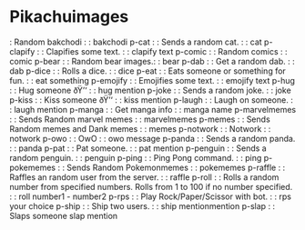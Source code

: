 # Pikachuimages
: Random bakchodi :
: bakchodi
p-cat :
: Sends a random cat. :
: cat
p-clapify :
: Clapifies some text. :
: clapify text
p-comic :
: Random comics :
: comic
p-bear :
: Random bear images.:
: bear
p-dab :
: Get a random dab. :
: dab
p-dice :
: Rolls a dice. :
: dice
p-eat :
: Eats someone or something for fun. :
: eat something
p-emojify :
: Emojifies some text. :
: emojify text
p-hug :
: Hug someone ðŸ’‘ :
: hug mention
p-joke :
: Sends a random joke. :
: joke
p-kiss :
: Kiss someone ðŸ’‘ :
: kiss mention
p-laugh :
: Laugh on someone. :
: laugh mention
p-manga :
: Get manga info :
: manga name
p-marvelmemes :
: Sends Random marvel memes :
: marvelmemes
p-memes :
: Sends Random memes and Dank memes :
: memes
p-notwork :
: Notwork :
: notwork
p-owo :
: OwO :
: owo message
p-panda :
: Sends a random panda. :
: panda
p-pat :
: Pat someone. :
: pat mention
p-penguin :
: Sends a random penguin. :
: penguin
p-ping :
: Ping Pong command. :
: ping
p-pokememes :
: Sends Random Pokemonmemes :
: pokememes
p-raffle :
: Raffles an random user from the server. :
: raffle
p-roll :
: Rolls a random number from specified numbers. Rolls from 1 to 100 if no number specified. :
: roll number1 - number2
p-rps :
: Play Rock/Paper/Scissor with bot. :
: rps your choice
p-ship :
: Ship two users. :
: ship mentionmention
p-slap :
: Slaps someone
slap mention
